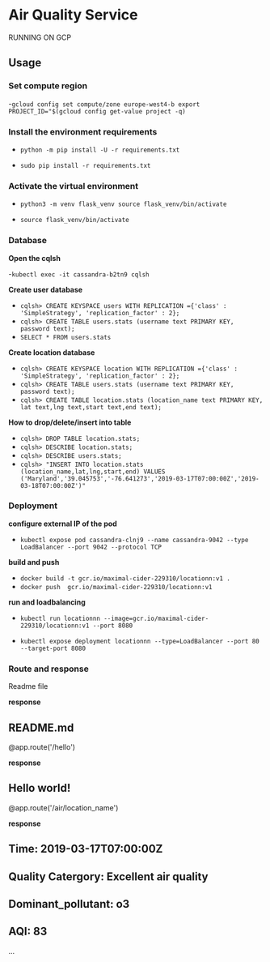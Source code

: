 # Air Quality Service
RUNNING ON GCP


## Usage


### Set compute region
 


-`gcloud config set compute/zone europe-west4-b export PROJECT_ID="$(gcloud config get-value project -q)` 
 

### Install the environment requirements


- `python -m pip install -U -r requirements.txt ` 

- `sudo pip install -r requirements.txt `


### Activate the virtual environment

- `python3 -m venv flask_venv source flask_venv/bin/activate`

- `source flask_venv/bin/activate`




### Database

**Open the cqlsh**

-`kubectl exec -it cassandra-b2tn9 cqlsh`



**Create user database**

- `cqlsh> CREATE KEYSPACE users WITH REPLICATION ={'class' : 'SimpleStrategy', 'replication_factor' : 2};`  
- `cqlsh> CREATE TABLE users.stats (username text PRIMARY KEY, password text);`  
- `SELECT * FROM users.stats`  


**Create location database**

- `cqlsh> CREATE KEYSPACE location WITH REPLICATION ={'class' : 'SimpleStrategy', 'replication_factor' : 2};`  
- `cqlsh> CREATE TABLE users.stats (username text PRIMARY KEY, password text);`  
- `cqlsh> CREATE TABLE location.stats (location_name text PRIMARY KEY, lat text,lng text,start text,end text);`  


**How to drop/delete/insert into table**


- `cqlsh> DROP TABLE location.stats;`  
- `cqlsh> DESCRIBE location.stats;`  
- `cqlsh> DESCRIBE users.stats;` 
- `cqlsh> "INSERT INTO location.stats (location_name,lat,lng,start,end) VALUES ('Maryland','39.045753','-76.641273','2019-03-17T07:00:00Z','2019-03-18T07:00:00Z')"` 




### Deployment


**configure external IP of the pod**


- `kubectl expose pod cassandra-clnj9 --name cassandra-9042 --type LoadBalancer --port 9042 --protocol TCP`  




**build and push**

- `docker build -t gcr.io/maximal-cider-229310/locationn:v1 .`
- `docker push  gcr.io/maximal-cider-229310/locationn:v1`



**run and loadbalancing**

- `kubectl run locationnn --image=gcr.io/maximal-cider-229310/locationn:v1 --port 8080`

- `kubectl expose deployment locationnn --type=LoadBalancer --port 80 --target-port 8080`






### Route and response 

Readme file


**response**
<h2>README.md</h2>


 
@app.route('/hello')

**response**
 
<h2>Hello world!</h2>




@app.route('/air/location_name')



**response**

<h2>Time: 2019-03-17T07:00:00Z</h2>

<h2>Quality Catergory: Excellent air quality</h2>

<h2>Dominant_pollutant: o3 </h2>

<h2>AQI: 83</h2>



...




 







